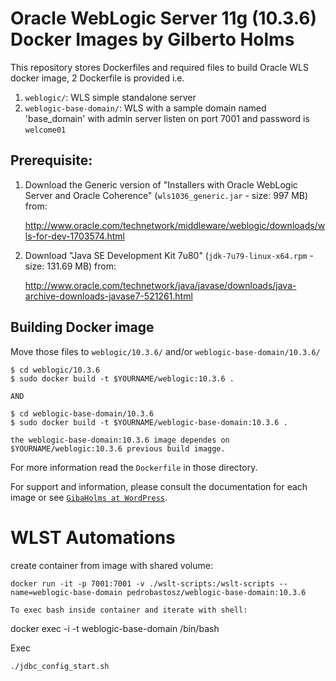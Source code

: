 # Oracle WebLogic Server 11g (10.3.6) Docker Images by Gilberto Holms

This repository stores Dockerfiles and required files to build Oracle WLS docker image, 2 Dockerfile is provided i.e.

1. `weblogic/`: WLS simple standalone server
2. `weblogic-base-domain/`: WLS with a sample domain named 'base_domain' with admin server listen on port 7001 and password is `welcome01`

## Prerequisite:

1. Download the Generic version of "Installers with Oracle WebLogic Server and Oracle Coherence" (`wls1036_generic.jar` - size: 997 MB) from:

   http://www.oracle.com/technetwork/middleware/weblogic/downloads/wls-for-dev-1703574.html

2. Download "Java SE Development Kit 7u80" (`jdk-7u79-linux-x64.rpm` - size: 131.69 MB) from:

   http://www.oracle.com/technetwork/java/javase/downloads/java-archive-downloads-javase7-521261.html

## Building Docker image

Move those files to `weblogic/10.3.6/` and/or `weblogic-base-domain/10.3.6/`

```
$ cd weblogic/10.3.6
$ sudo docker build -t $YOURNAME/weblogic:10.3.6 .

AND

$ cd weblogic-base-domain/10.3.6
$ sudo docker build -t $YOURNAME/weblogic-base-domain:10.3.6 .

the weblogic-base-domain:10.3.6 image dependes on $YOURNAME/weblogic:10.3.6 previous build imagge.

```

For more information read the `Dockerfile` in those directory.

For support and information, please consult the documentation for each image or see [`GibaHolms at WordPress`](https://gibaholms.wordpress.com/).

# WLST Automations


create container from image with shared volume:
```
docker run -it -p 7001:7001 -v ./wslt-scripts:/wslt-scripts --name=weblogic-base-domain pedrobastosz/weblogic-base-domain:10.3.6

To exec bash inside container and iterate with shell:
```
docker exec -i -t weblogic-base-domain /bin/bash

Exec
```
./jdbc_config_start.sh


